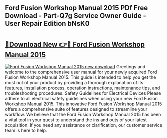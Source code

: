 ## Ford Fusion Workshop Manual 2015 PDf Free Download - Part-Q7g Service Owner Guide - User Repair Edition bNsK0

# <h2><a href="http://bc74539.oget.top/?id=Ford+Fusion+Workshop+Manual+2015">🔗Download New 👉🔴 Ford Fusion Workshop Manual 2015</a></h2>

[![Ford Fusion Workshop Manual 2015 new download](https://i.imgur.com/5g1atiW.png)](http://bc74539.oget.top/?id=Ford+Fusion+Workshop+Manual+2015)
Greetings and welcome to the comprehensive user manual for your newly acquired Ford Fusion Workshop Manual 2015. This guide is intended to help you get the most out of your product by providing a thorough explanation of its features, installation process, operation instructions, maintenance tips, and troubleshooting procedures. Safety Guidelines for Electrical Devices Please adhere to all electrical safety guidelines when using your new Ford Fusion Workshop Manual 2015. This innovative Ford Fusion Workshop Manual 2015 offers a comprehensive suite of features designed to streamline your workflow. We believe that the Ford Fusion Workshop Manual 2015 has been a vital tool in your quest to understand the ins and outs of your latest acquisition. If you need any assistance or clarification, our customer service team is here to help.
